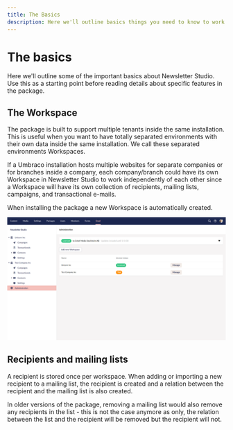 ```yaml
---
title: The Basics
description: Here we'll outline basics things you need to know to work with Newsletter Studio
---
```



# The basics

Here we'll outline some of the important basics about Newsletter Studio. Use this as a starting point before reading details about specific features in the package.

## The Workspace
The package is built to support multiple tenants inside the same installation. This is useful when you want to have totally separated environments with their own data inside the same installation. We call these separated environments Workspaces. 

If a Umbraco installation hosts multiple websites for separate companies or for branches inside a company, each company/branch could have its own Workspace in Newsletter Studio to work independently of each other since a Workspace will have its own collection of recipients, mailing lists, campaigns, and transactional e-mails.

When installing the package a new Workspace is automatically created.

![Screenshot of the Workspace Administration](/media/workspaces-overview.png?width=1380&quality=100)

## Recipients and mailing lists
A recipient is stored once per workspace. When adding or importing a new recipient to a mailing list, the recipient is created and a relation between the recipient and the mailing list is also created.

In older versions of the package, removing a mailing list would also remove any recipients in the list - this is not the case anymore as only, the relation between the list and the recipient will be removed but the recipient will not.



